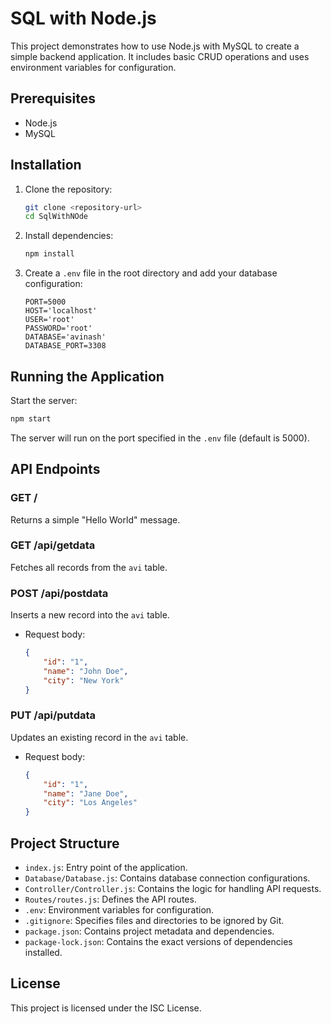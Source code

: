 # SQL with Node.js

This project demonstrates how to use Node.js with MySQL to create a simple backend application. It includes basic CRUD operations and uses environment variables for configuration.

## Prerequisites

-   Node.js
-   MySQL

## Installation

1. Clone the repository:

    ```bash
    git clone <repository-url>
    cd SqlWithNOde
    ```

2. Install dependencies:

    ```bash
    npm install
    ```

3. Create a `.env` file in the root directory and add your database configuration:
    ```dotenv
    PORT=5000
    HOST='localhost'
    USER='root'
    PASSWORD='root'
    DATABASE='avinash'
    DATABASE_PORT=3308
    ```

## Running the Application

Start the server:

```bash
npm start
```

The server will run on the port specified in the `.env` file (default is 5000).

## API Endpoints

### GET /

Returns a simple "Hello World" message.

### GET /api/getdata

Fetches all records from the `avi` table.

### POST /api/postdata

Inserts a new record into the `avi` table.

-   Request body:
    ```json
    {
        "id": "1",
        "name": "John Doe",
        "city": "New York"
    }
    ```

### PUT /api/putdata

Updates an existing record in the `avi` table.

-   Request body:
    ```json
    {
        "id": "1",
        "name": "Jane Doe",
        "city": "Los Angeles"
    }
    ```

## Project Structure

-   `index.js`: Entry point of the application.
-   `Database/Database.js`: Contains database connection configurations.
-   `Controller/Controller.js`: Contains the logic for handling API requests.
-   `Routes/routes.js`: Defines the API routes.
-   `.env`: Environment variables for configuration.
-   `.gitignore`: Specifies files and directories to be ignored by Git.
-   `package.json`: Contains project metadata and dependencies.
-   `package-lock.json`: Contains the exact versions of dependencies installed.

## License

This project is licensed under the ISC License.

